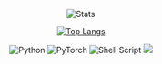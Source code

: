 <div align="center">
  
![Stats](https://github-readme-stats.vercel.app/api?username=Lee-JH-KR&theme=default&show_icons=true?count_private=true)

[![Top Langs](https://github-readme-stats.vercel.app/api/top-langs/?username=Lee-JH-KR&layout=compact)](https://github.com/anuraghazra/github-readme-stats)

![Python](https://img.shields.io/badge/python-3670A0?style=for-the-badge&logo=python&logoColor=white)
![PyTorch](https://img.shields.io/badge/PyTorch-%23EE4C2C.svg?style=for-the-badge&logo=PyTorch&logoColor=white)
![Shell Script](https://img.shields.io/badge/shell_script-%23121011.svg?style=for-the-badge&logo=gnu-bash&logoColor=white)
<img src="https://img.shields.io/badge/ansible-%23EE0000.svg?&style=for-the-badge&logo=ansible&logoColor=white" />
</div>
